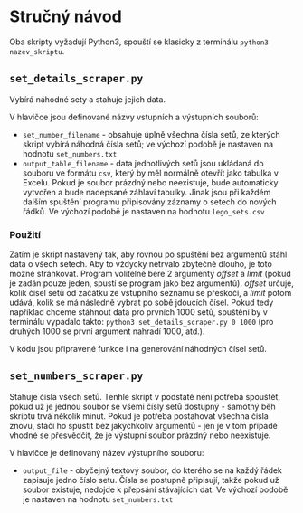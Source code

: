 # Stručný návod
Oba skripty vyžadují Python3, spouští se klasicky z terminálu `python3 nazev_skriptu`.

## `set_details_scraper.py`
Vybírá náhodné sety a stahuje jejich data.

V hlavičce jsou definované názvy vstupních a výstupních souborů:
- `set_number_filename` - obsahuje úplně všechna čísla setů, ze kterých skript vybírá náhodná čísla setů; ve výchozí podobě je nastaven na hodnotu `set_numbers.txt`
- `output_table_filename` - data jednotlivých setů jsou ukládaná do souboru ve formátu `csv`, který by měl normálně otevřít jako tabulka v Excelu. Pokud je soubor prázdný nebo neexistuje, bude automaticky vytvořen a bude nadepsané záhlaví tabulky. Jinak jsou při každém dalším spuštění programu připisovány záznamy o setech do nových řádků. Ve výchozí podobě je nastaven na hodnotu `lego_sets.csv`

### Použití 
Zatím je skript nastavený tak, aby rovnou po spuštění bez argumentů stáhl data o všech setech. Aby to vždycky netrvalo zbytečně dlouho, je toto možné stránkovat. Program volitelně bere 2 argumenty _offset_ a _limit_ (pokud je zadán pouze jeden, spustí se program jako bez argumentů). _offset_ určuje, kolik čísel setů od začátku ze vstupního seznamu se přeskočí, a _limit_ potom udává, kolik se má následně vybrat po sobě jdoucích čísel. Pokud tedy například chceme stáhnout data pro prvních 1000 setů, spuštění by v terminálu vypadalo takto: `python3 set_details_scraper.py 0 1000` (pro druhých 1000 se první argument nahradí 1000, atd.).

V kódu jsou připravené funkce i na generování náhodných čísel setů.

## `set_numbers_scraper.py`
Stahuje čísla všech setů. Tenhle skript v podstatě není potřeba spouštět, pokud už je jednou soubor se všemi čísly setů dostupný  - samotný běh skriptu trvá několik minut. Pokud je potřeba postahovat všechna čísla znovu, stačí ho spustit bez jakýchkoliv argumentů - jen je v  tom případě vhodné se přesvědčit, že je výstupní soubor prázdný nebo neexistuje.

V hlavičce je definovaný název výstupního souboru:
- `output_file` - obyčejný textový soubor, do kterého se na každý řádek zapisuje jedno číslo setu. Čísla se postupně připisují, takže pokud už soubor existuje, nedojde k přepsání stávajících dat. Ve výchozí podobě je nastaven na hodnotu `set_numbers.txt`


